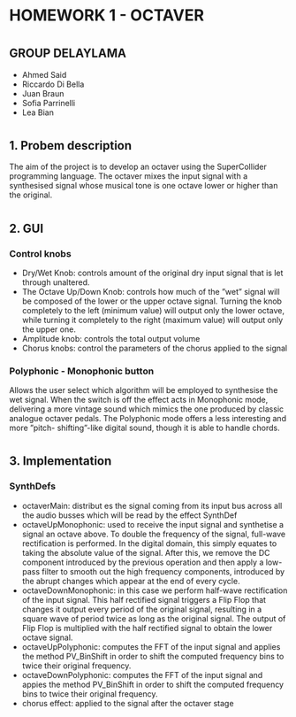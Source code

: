 # HOMEWORK 1 - OCTAVER
# 
## GROUP DELAYLAMA
* Ahmed Said
* Riccardo Di Bella
* Juan Braun 
* Sofia Parrinelli
* Lea Bian
# 
# 

## 1. Probem description
The aim of the project is to develop an octaver using the SuperCollider programming language. The octaver  mixes the input signal with a synthesised signal whose musical tone is one octave lower or higher than the original.
#
#
## 2. GUI
### Control knobs
*  Dry/Wet Knob: controls amount of the original dry input signal that is let through unaltered.
*   The Octave Up/Down Knob: controls how much of the ”wet” signal will be composed of the lower or the upper octave signal. Turning the knob completely to the left (minimum value) will output only the lower octave, while turning it completely to the right (maximum value) will output only the upper one. 
*   Amplitude knob: controls the total output volume
*   Chorus knobs: control the parameters of the chorus applied to the signal
### Polyphonic - Monophonic button
Allows the user select which algorithm will be employed to synthesise the wet signal. When the switch is off the effect acts in Monophonic mode, delivering a more vintage sound which mimics the one produced by classic analogue octaver pedals. The Polyphonic mode offers a less interesting and more ”pitch- shifting”-like digital sound, though it is able to handle chords.
#
#
## 3. Implementation
### SynthDefs
* octaverMain: distribut
es the signal coming from its input bus across all the audio busses which will be read by the effect SynthDef
* octaveUpMonophonic:  used to receive the input signal and synthetise a signal an octave above.
To double the frequency of the signal, full-wave rectification is performed. In the digital domain, this simply equates to taking the absolute value of the signal. After this, we remove the DC component introduced by the previous operation and then apply a low-pass filter to smooth out the high frequency components, introduced by the abrupt changes which appear at the end of every cycle.
* octaveDownMonophonic: in this case we perform half-wave rectification of the input signal. This half rectified signal triggers a Flip Flop that changes it output every period of the original signal, resulting in a square wave of period twice as long as the original signal. The output of Flip Flop is multiplied with the half rectified signal to obtain the lower octave signal. 
* octaveUpPolyphonic: computes the FFT of the input signal and applies the method PV_BinShift in order to shift the computed frequency bins to twice their original frequency.
* octaveDownPolyphonic: computes the FFT of the input signal and appies the method PV_BinShift in order to shift the computed frequency bins to twice their original frequency.
* chorus effect:   applied  to  the  signal  after  the  octaver  stage
#
#
